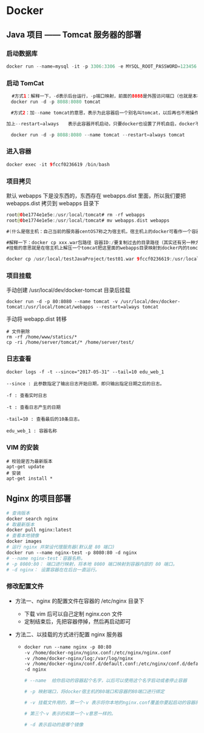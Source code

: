 # Docker

## Java 项目 —— Tomcat 服务器的部署

### 启动数据库

```kotlin
docker run --name=mysql -it -p 3306:3306 -e MYSQL_ROOT_PASSWORD=123456 -d mysql
```

### 启动 TomCat

```kotlin
  #方式1：解释一下，-d表示后台运行，-p端口映射，前面的8088是外围访问端口（也就是本机ip对外开放的端口），后面8080是docker容器内部的端口
　docker run -d -p 8088:8080 tomcat

　#方式2：加--name tomcat的意思，表示为此容器启一个别名叫tomcat，以后再也不用操作容器id进行关闭、进容器目录什么的，直接把容器ID换成tomcat别名

加上--restart=always　　表示此容器开机启动，只要docker也设置了开机自启，docker不死

　docker run -d -p 8088:8080 --name tomcat --restart=always tomcat
```

### 进入容器

```kotlin
docker exec -it 9fccf0236619 /bin/bash
```

### 项目拷贝

 默认  webapps 下是没东西的，东西存在 webapps.dist 里面，所以我们要把 webapps.dist 拷贝到 webapps 目录下

```kotlin
root@0be1774e1e5e:/usr/local/tomcat# rm -rf webapps
root@0be1774e1e5e:/usr/local/tomcat# mv webapps.dist webapps
```

```kotlin
#(什么是宿主机：自己当前的服务器centOS7称之为宿主机，宿主机上的docker可看作一个容器，也就是docker所在的服务器称为宿主机)

#解释一下：docker cp xxx.war包路径 容器ID:/要复制过去的目录路径（其实还有另一种方法：使用挂载，
#挂载的意思就是在宿主机上解压一个tomcat把这里面的webapps目录映射到docker内的tomcat容器中的webapps目录，这样直接把war包发送到宿主机的tomcat的webapps下面，docker的tomcat的webapps会共用此目录下的文件）

docker cp /usr/local/testJavaProject/test01.war 9fccf0236619:/usr/local/tomcat/webapps
```

### 项目挂载

手动创建 /usr/local/dev/docker-tomcat 目录后挂载

```
docker run -d -p 80:8080 --name tomcat -v /usr/local/dev/docker-tomcat:/usr/local/tomcat/webapps --restart=always tomcat
```

手动将 webapp.dist 转移

```
# 文件删除
rm -rf /home/www/statics/*
cp -ri /home/server/tomcat/* /home/server/test/
```



### 日志查看

```
docker logs -f -t --since="2017-05-31" --tail=10 edu_web_1

--since : 此参数指定了输出日志开始日期，即只输出指定日期之后的日志。

-f : 查看实时日志

-t : 查看日志产生的日期

-tail=10 : 查看最后的10条日志。

edu_web_1 : 容器名称
```

### VIM 的安装

```visual basic
# 校验是否为最新版本
apt-get update
# 安装
apt-get install *
```

## Nginx 的项目部署

```dockerfile
# 查询版本
docker search nginx
# 取最新版本
docker pull nginx:latest
# 查看本地镜像
docker images
# 运行 nginx 并架设代理服务器(默认是 80 端口)
docker run --name nginx-test -p 8080:80 -d nginx
# --name nginx-test：容器名称。
# -p 8080:80： 端口进行映射，将本地 8080 端口映射到容器内部的 80 端口。
# -d nginx： 设置容器在在后台一直运行。
```

### 修改配置文件

- 方法一、nginx 的配置文件在容器的 /etc/nginx 目录下

  - 下载 vim 后可以自己定制 nginx.con 文件
  - 定制结束后，先把容器停掉，然后再启动即可

- 方法二、以挂载的方式进行配置 nginx 服务器

  - ```dockerfile
    docker run --name nginx -p 80:80
    -v /home/docker-nginx/nginx.conf:/etc/nginx/nginx.conf 
    -v /home/docker-nginx/log:/var/log/nginx
    -v /home/docker-nginx/conf.d/default.conf:/etc/nginx/conf.d/default.conf
    -d nginx
    
    # --name  给你启动的容器起个名字，以后可以使用这个名字启动或者停止容器
    
    # -p 映射端口，将docker宿主机的80端口和容器的80端口进行绑定
    
    # -v 挂载文件用的，第一个-v 表示将你本地的nginx.conf覆盖你要起启动的容器的nginx.conf文件，第二个表示将日志文件进行挂载，就是把nginx服务器的日志写到你docker宿主机的/home/docker-nginx/log/下面
    
    # 第三个-v 表示的和第一个-v意思一样的。
    
    # -d 表示启动的是哪个镜像
    ```